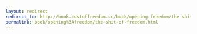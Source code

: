 ```yaml
---
layout: redirect
redirect_to: http://book.costoffreedom.cc/book/opening:freedom/the-shit-of-freedom.html
permalink: book/opening%3Afreedom/the-shit-of-freedom.html
---
```

